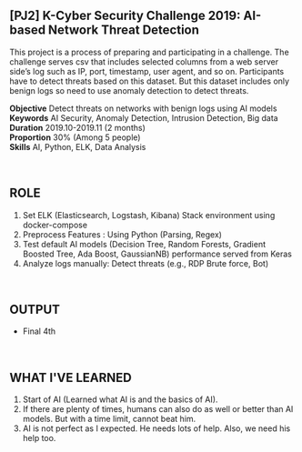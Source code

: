 
## [PJ2] K-Cyber Security Challenge 2019: AI-based Network Threat Detection

This project is a process of preparing and participating in a challenge. The challenge serves csv that includes selected columns from a web server side’s log such as IP, port, timestamp, user agent, and so on. Participants have to detect threats based on this dataset. But this dataset includes only benign logs so need to use anomaly detection to detect threats.

**Objective** Detect threats on networks with benign logs using AI models<br>
**Keywords** AI Security, Anomaly Detection, Intrusion Detection, Big data<br>
**Duration** 2019.10-2019.11 (2 months)<br>
**Proportion** 30% (Among 5 people)<br>
**Skills** AI, Python, ELK, Data Analysis

<br>

## ROLE

1. Set ELK (Elasticsearch, Logstash, Kibana) Stack environment using docker-compose
2. Preprocess Features
    : Using Python (Parsing, Regex)
3. Test default AI models (Decision Tree, Random Forests, Gradient Boosted Tree, Ada Boost, GaussianNB) performance served from Keras
4. Analyze logs manually: Detect threats (e.g., RDP Brute force, Bot)

<br>

## OUTPUT

- Final 4th

<br>

## WHAT I'VE LEARNED

1. Start of AI (Learned what AI is and the basics of AI).
2. If there are plenty of times, humans can also do as well or better than AI models. But with a time limit, cannot beat him.
3. AI is not perfect as I expected. He needs lots of help. Also, we need his help too.
